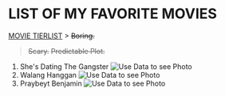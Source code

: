 # LIST OF MY FAVORITE MOVIES
[MOVIE TIERLIST](https://www.FMovies.com)
	> ~~Boring.~~
  > ~~Scary.~~
  > ~~Predictable Plot.~~
  > 
1. She's Dating The Gangster
![Use Data to see Photo](secret-movie-files-episode-2-820.jpeg)
3. Walang Hanggan
![Use Data to see Photo](Walang_Hanggan-titlecard.jpg)
5. Praybeyt Benjamin 
![Use Data to see Photo](Praybeytbenjofficial.jpg)









